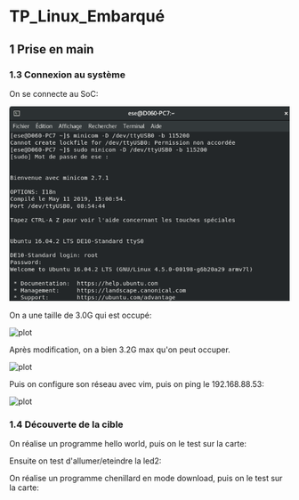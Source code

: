 # TP_Linux_Embarqué

## 1 Prise en main
### 1.3 Connexion au système

On se connecte au SoC:

![plot](images/connection_soc.png)

On a une taille de 3.0G qui est occupé:

![plot](./3G.png)

Après modification, on a bien 3.2G max qu'on peut occuper.

![plot](./3.2G.png)

Puis on configure son réseau avec vim, puis on ping le 192.168.88.53:

![plot](./connection_soc.png)

### 1.4 Découverte de la cible

On réalise un programme hello world, puis on le test sur la carte:


Ensuite on test d'allumer/eteindre la led2:

On réalise un programme chenillard en mode download, puis on le test sur la carte:
